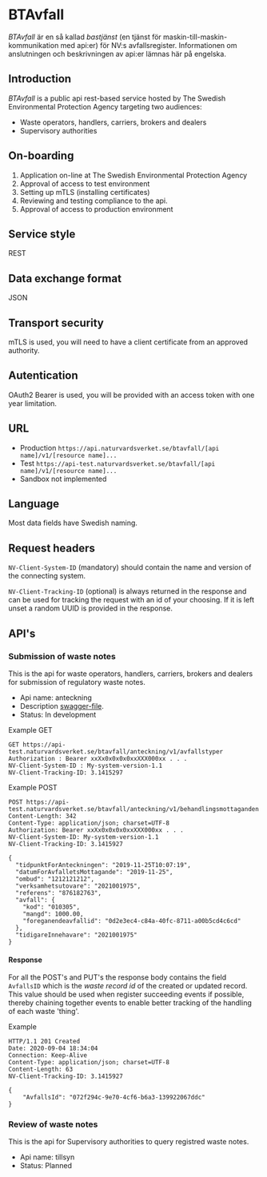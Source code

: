# BTAvfall
<i>BTAvfall</i> är en så kallad <i>bastjänst</i> (en tjänst för maskin-till-maskin-kommunikation med api:er) för NV:s avfallsregister.
Informationen om anslutningen och beskrivningen av api:er lämnas här på engelska.

## Introduction
<i>BTAvfall</i> is a public api rest-based service hosted by The Swedish Environmental Protection Agency targeting two audiences:
<ul><li>Waste operators, handlers, carriers, brokers and dealers</li>
<li>Supervisory authorities</li></ul>

## On-boarding
<ol>
  <li>Application on-line at The Swedish Environmental Protection Agency</li>
  <li>Approval of access to test environment</li>
  <li>Setting up mTLS (installing certificates)
  <li>Reviewing and testing compliance to the api.</li>
  <li>Approval of access to production environment</li>
</ol>
                                           
## Service style
REST

## Data exchange format
JSON

## Transport security
mTLS is used, you will need to have a client certificate from an approved authority.

## Autentication
OAuth2 Bearer is used, you will be provided with an access token with one year limitation.

## URL
* Production `https://api.naturvardsverket.se/btavfall/[api name]/v1/[resource name]...`
* Test `https://api-test.naturvardsverket.se/btavfall/[api name]/v1/[resource name]...`
* Sandbox not implemented

## Language
Most data fields have Swedish naming.

## Request headers
`NV-Client-System-ID` (mandatory) should contain the name and version of the connecting system.

`NV-Client-Tracking-ID` (optional) is always returned in the response and can be used for tracking the request with an id of your choosing. If it is left unset a random UUID is provided in the response.

## API's
### Submission of waste notes
This is the api for waste operators, handlers, carriers, brokers and dealers
for submission of regulatory waste notes. 

* Api name: anteckning
* Description [swagger-file](anteckning-v1-swagger.json).
* Status: In development

Example GET
```
GET https://api-test.naturvardsverket.se/btavfall/anteckning/v1/avfallstyper
Authorization : Bearer xxXx0x0x0x0xxXXX000xx . . .
NV-Client-System-ID : My-system-version-1.1
NV-Client-Tracking-ID: 3.1415297
```

Example POST
```
POST https://api-test.naturvardsverket.se/btavfall/anteckning/v1/behandlingsmottaganden
Content-Length: 342
Content-Type: application/json; charset=UTF-8
Authorization: Bearer xxXx0x0x0x0xxXXX000xx . . .
NV-Client-System-ID: My-system-version-1.1
NV-Client-Tracking-ID: 3.1415927 

{
  "tidpunktForAnteckningen": "2019-11-25T10:07:19",
  "datumForAvfalletsMottagande": "2019-11-25",
  "ombud": "1212121212",
  "verksamhetsutovare": "2021001975",
  "referens": "876182763",
  "avfall": {
    "kod": "010305",
    "mangd": 1000.00,
    "foreganendeavfallid": "0d2e3ec4-c84a-40fc-8711-a00b5cd4c6cd"
  },
  "tidigareInnehavare": "2021001975"
}
```

#### Response
For all the POST's and PUT's the response body contains the field `AvfallsID` which is the _waste record id_ of the created or updated record. This value should be used when register succeeding events if possible, thereby chaining together events to enable better tracking of the handling of each waste 'thing'.

Example
```
HTTP/1.1 201 Created
Date: 2020-09-04 18:34:04
Connection: Keep-Alive
Content-Type: application/json; charset=UTF-8
Content-Length: 63
NV-Client-Tracking-ID: 3.1415927 

{
    "AvfallsId": "072f294c-9e70-4cf6-b6a3-139922067ddc"
}
```

### Review of waste notes
This is the api for Supervisory authorities to query registred waste notes. 

* Api name: tillsyn
* Status: Planned

